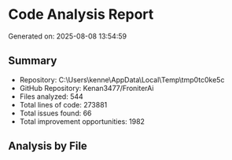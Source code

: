 # Code Analysis Report

Generated on: 2025-08-08 13:54:59

## Summary

- Repository: C:\Users\kenne\AppData\Local\Temp\tmp0tc0ke5c
- GitHub Repository: Kenan3477/FroniterAi
- Files analyzed: 544
- Total lines of code: 273881
- Total issues found: 66
- Total improvement opportunities: 1982

## Analysis by File

